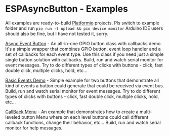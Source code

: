 ESPAsyncButton - Examples
======

All examples are ready-to-build [Platformio](https://platformio.org/) projects. Pls switch to example folder and run `pio run -t upload && pio device monitor`
Arduino IDE users should also be fine, but I have not tested it, sorry.


[Async Event Button](/examples/00_AsyncEventButton) - An all-in-one GPIO button class with callbacks demo.
It's a simple wrapper that combines GPIO button, event loop handler and a set of callbacks for each event type.
Use this class if you need just a simple single button solution with callbacks.
Build, run and watch serial monitor for event messages. Try to do different types of clicks with buttons - click, fast double click, multiple clicks, hold, etc... 

[Basic Events Demo](/examples/01_BasicEvents) - Simple example for two buttons that demonstrate all kind of events a button could generate that could be received via event bus.
Build, run and watch serial monitor for event messages. Try to do different types of clicks with buttons - click, fast double click, multiple clicks, hold, etc... 

[CallBack Menu](/examples/02_Callbackmenu) - An example that demonstrates how to create a multi-leveled button Menu where on each level buttons could call different callback functions, change their behavior, etc...
Build, run and watch serial monitor for help messages.
